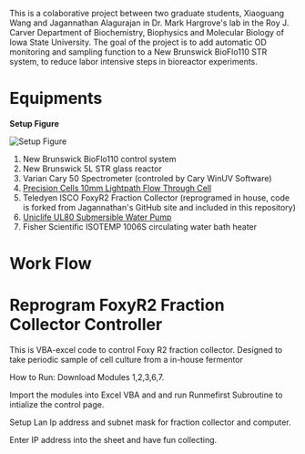 This is a colaborative project between two graduate students, Xiaoguang Wang and Jagannathan Alagurajan in Dr. Mark Hargrove's lab in the Roy J. Carver Department of Biochemistry, Biophysics and Molecular Biology of Iowa State University. The goal of the project is to add automatic OD monitoring and sampling function to a New Brunswick BioFlo110 STR system, to reduce labor intensive steps in bioreactor experiments. 


# Equipments
**Setup Figure**

![Setup Figure](https://github.com/wxgisu/Robotic-Stirred-Tank-Reactor-System/blob/master/Setup%20Figure.png)

1. New Brunswick BioFlo110 control system
2. New Brunswick 5L STR glass reactor
3. Varian Cary 50 Spectrometer (controled by  Cary WinUV Software)
4. [Precision Cells 10mm Lightpath Flow Through Cell](http://www.precisioncells.com/products/Spectrophotometer-Cuvettes/Flow-Through-Cells/17/76/Precision-Cells-Type-58-Macro-Flow-Through-Cell-with-Top-Tubes-Lightpath-10mm)
5. Teledyen ISCO FoxyR2 Fraction Collector (reprogramed in house, code is forked from Jagannathan's GitHub site and included in this repository)
6. [Uniclife UL80 Submersible Water Pump](https://www.amazon.com/Uniclife-Submersible-Aquarium-Powerhead-Hydroponic/dp/B00ZW6OHHY/ref=sr_1_1?ie=UTF8&qid=1491107247&sr=8-1-spons&keywords=fish+pump&psc=1)
7. Fisher Scientific ISOTEMP 1006S circulating water bath heater

# Work Flow




# Reprogram FoxyR2 Fraction Collector Controller

This is VBA-excel code to control Foxy R2 fraction collector. Designed to take periodic sample of cell culture from a in-house fermentor

How to Run:
Download Modules 1,2,3,6,7.

Import the modules into Excel VBA and and run Runmefirst Subroutine to intialize the control page.

Setup Lan Ip address and subnet mask for fraction collector and computer. 

Enter IP address into the sheet and have fun collecting. 
